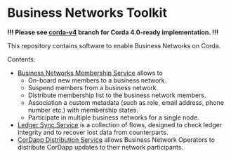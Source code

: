 Business Networks Toolkit
==================================

**!!! Please see [corda-v4](https://github.com/corda/corda-solutions/tree/corda-v4/bn-apps) branch for Corda 4.0-ready implementation. !!!**

This repository contains software to enable Business Networks on Corda. 

Contents:
* [Business Networks Membership Service](./memberships-management) allows to 
    * On-board new members to a business network. 
    * Suspend members from a business network.
    * Distribute membership list to the business network members.
    * Association a custom metadata (such as role, email address, phone number etc.) with membership states.
    * Participate in multiple business networks for a single node.
* [Ledger Sync Service](./ledger-sync) is a collection of flows, designed to check ledger integrity and to recover lost data from counterparts.
* [CorDapp Distribution Service](./cordapp-updates-distribution) allows Business Network Operators to distribute CorDapp updates to their network participants. 

